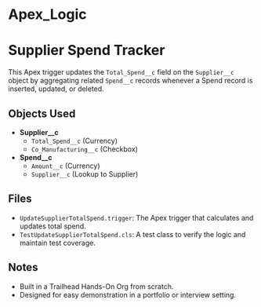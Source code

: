 # Apex_Logic
# Supplier Spend Tracker

This Apex trigger updates the `Total_Spend__c` field on the `Supplier__c` object by aggregating related `Spend__c` records whenever a Spend record is inserted, updated, or deleted.

## Objects Used
- **Supplier__c**
  - `Total_Spend__c` (Currency)
  - `Co_Manufacturing__c` (Checkbox)
- **Spend__c**
  - `Amount__c` (Currency)
  - `Supplier__c` (Lookup to Supplier)

## Files
- `UpdateSupplierTotalSpend.trigger`: The Apex trigger that calculates and updates total spend.
- `TestUpdateSupplierTotalSpend.cls`: A test class to verify the logic and maintain test coverage.

## Notes
- Built in a Trailhead Hands-On Org from scratch.
- Designed for easy demonstration in a portfolio or interview setting.

